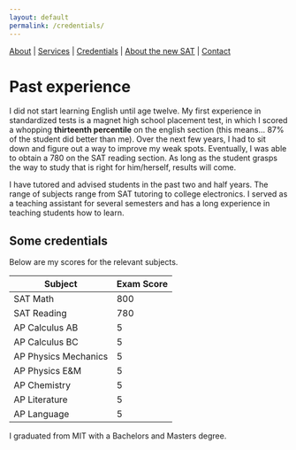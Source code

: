 ```yaml
---
layout: default
permalink: /credentials/
---
```

[About](/ ) |
[Services](/services/) |
[Credentials](/credentials/) |
[About the new SAT](/sat/) |
[Contact](/contact/)

# Past experience

I did not start learning English until age twelve. My first experience in standardized tests is a magnet high school placement test, in which I scored a whopping **thirteenth percentile** on the english section (this means... 87% of the student did better than me). Over the next few years, I had to sit down and figure out a way to improve my weak spots. Eventually, I was able to obtain a 780 on the SAT reading section. As long as the student grasps the way to study that is right for him/herself, results will come.

I have tutored and advised students in the past two and half years. The range of subjects range from SAT tutoring to college electronics. I served as a teaching assistant for several semesters and has a long experience in teaching students how to learn.

## Some credentials

Below are my scores for the relevant subjects.

| Subject  | Exam Score |
| ------------- | ------------- |
| SAT Math  | 800  |
| SAT Reading | 780  |
| AP Calculus AB  | 5  |
| AP Calculus BC  | 5  |
| AP Physics Mechanics  | 5  |
| AP Physics E&M  | 5  |
| AP Chemistry  | 5  |
| AP Literature  | 5  |
| AP Language  | 5  |

I graduated from MIT with a Bachelors and Masters degree. 
